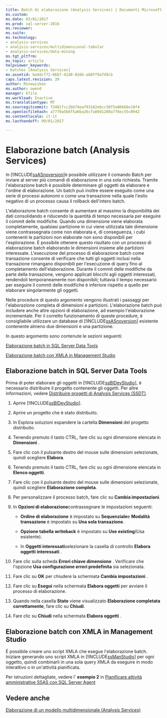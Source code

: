 ```yaml
---
title: Batch di elaborazione (Analysis Services) | Documenti Microsoft
ms.custom: 
ms.date: 03/01/2017
ms.prod: sql-server-2016
ms.reviewer: 
ms.suite: 
ms.technology:
- analysis-services
- analysis-services/multidimensional-tabular
- analysis-services/data-mining
ms.tgt_pltfrm: 
ms.topic: article
helpviewer_keywords:
- batches [Analysis Services]
ms.assetid: ba4dcf72-0667-41d0-816b-ab8ff9a7d9cb
caps.latest.revision: 39
author: Minewiskan
ms.author: owend
manager: kfile
ms.workload: Inactive
ms.translationtype: MT
ms.sourcegitcommit: f3481fcc2bb74eaf93182e6cc58f5a06666e10f4
ms.openlocfilehash: a7770a5b6f5a6ba26cfa89d1200a776ec55c0942
ms.contentlocale: it-it
ms.lasthandoff: 09/01/2017

---
```

# <a name="batch-processing-analysis-services"></a>Elaborazione batch (Analysis Services)
  In [!INCLUDE[ssASnoversion](../../includes/ssasnoversion-md.md)]è possibile utilizzare il comando Batch per inviare al server più comandi di elaborazione in una sola richiesta. Tramite l'elaborazione batch è possibile determinare gli oggetti da elaborare e l'ordine di elaborazione. Un batch può inoltre essere eseguito come una serie di processi autonomi o come una transazione nella quale l'esito negativo di un processo causa il rollback dell'intero batch.  
  
 L'elaborazione batch consente di aumentare al massimo la disponibilità dei dati consolidando e riducendo la quantità di tempo necessaria per eseguire il commit delle modifiche. Quando una dimensione viene elaborata completamente, qualsiasi partizione in cui viene utilizzata tale dimensione viene contrassegnata come non elaborata e, di conseguenza, i cubi contenenti le partizioni non elaborate non sono disponibili per l'esplorazione. È possibile ottenere questo risultato con un processo di elaborazione batch elaborando le dimensioni insieme alle partizioni interessate. L'esecuzione del processo di elaborazione batch come transazione consente di verificare che tutti gli oggetti inclusi nella transazione rimangano disponibili per l'esecuzione di query fino al completamento dell'elaborazione. Durante il commit delle modifiche da parte della transazione, vengono applicati blocchi agli oggetti interessati, rendendoli temporaneamente non disponibili; tuttavia il tempo necessario per eseguire il commit delle modifiche è inferiore rispetto a quello per elaborare singolarmente gli oggetti.  
  
 Nelle procedure di questo argomento vengono illustrati i passaggi per l'elaborazione completa di dimensioni e partizioni. L'elaborazione batch può includere anche altre opzioni di elaborazione, ad esempio l'elaborazione incrementale. Per il corretto funzionamento di queste procedure, è consigliabile utilizzare un database di [!INCLUDE[ssASnoversion](../../includes/ssasnoversion-md.md)] esistente contenente almeno due dimensioni e una partizione.  
  
 In questo argomento sono contenute le sezioni seguenti:  
  
 [Elaborazione batch in SQL Server Data Tools](#bkmk_ssdt)  
  
 [Elaborazione batch con XMLA in Management Studio](#bkmk_xmla)  
  
##  <a name="bkmk_ssdt"></a> Elaborazione batch in SQL Server Data Tools  
 Prima di poter elaborare gli oggetti in [!INCLUDE[ssBIDevStudio](../../includes/ssbidevstudio-md.md)], è necessario distribuire il progetto contenente gli oggetti. Per altre informazioni, vedere [Distribuire progetti di Analysis Services &#40;SSDT&#41;](../../analysis-services/multidimensional-models/deploy-analysis-services-projects-ssdt.md).  
  
1.  Aprire [!INCLUDE[ssBIDevStudio](../../includes/ssbidevstudio-md.md)].  
  
2.  Aprire un progetto che è stato distribuito.  
  
3.  In Esplora soluzioni espandere la cartella **Dimensioni** del progetto distribuito.  
  
4.  Tenendo premuto il tasto CTRL, fare clic su ogni dimensione elencata in **Dimensioni** .  
  
5.  Fare clic con il pulsante destro del mouse sulle dimensioni selezionate, quindi scegliere **Elabora**.  
  
6.  Tenendo premuto il tasto CTRL, fare clic su ogni dimensione elencata in **Elenco oggetti**.  
  
7.  Fare clic con il pulsante destro del mouse sulle dimensioni selezionate, quindi scegliere **Elaborazione completa**.  
  
8.  Per personalizzare il processo batch, fare clic su **Cambia impostazioni**.  
  
9. In **Opzioni di elaborazione**contrassegnare le impostazioni seguenti:  
  
    -   **Ordine di elaborazione** è impostato su **Sequenziale**e **Modalità transazione** è impostato su **Una sola transazione**.  
  
    -   **Opzione tabella writeback** è impostato su **Use existing**(Usa esistente).  
  
    -   In **Oggetti interessati**selezionare la casella di controllo **Elabora oggetti interessati** .  
  
10. Fare clic sulla scheda **Errori chiave dimensione** . Verificare che l'opzione **Usa configurazione errori predefinita** sia selezionata.  
  
11. Fare clic su **OK** per chiudere la schermata **Cambia impostazioni** .  
  
12. Fare clic su **Esegui** nella schermata **Elabora oggetti** per avviare il processo di elaborazione.  
  
13. Quando nella casella **Stato** viene visualizzato **Elaborazione completata correttamente**, fare clic su **Chiudi**.  
  
14. Fare clic su **Chiudi** nella schermata **Elabora oggetti** .  
  
##  <a name="bkmk_xmla"></a> Elaborazione batch con XMLA in Management Studio  
 È possibile creare uno script XMLA che esegue l'elaborazione batch. Iniziare generando uno script XMLA in [!INCLUDE[ssManStudio](../../includes/ssmanstudio-md.md)] per ogni oggetto, quindi combinarli in una sola query XMLA da eseguire in modo interattivo o in un'attività pianificata.  
  
 Per istruzioni dettagliate, vedere l' **esempio 2** in [Pianificare attività amministrative SSAS con SQL Server Agent](../../analysis-services/instances/schedule-ssas-administrative-tasks-with-sql-server-agent.md)  
  
## <a name="see-also"></a>Vedere anche  
 [Elaborazione di un modello multidimensionale &#40;Analysis Services&#41;](../../analysis-services/multidimensional-models/processing-a-multidimensional-model-analysis-services.md)  
  
  


